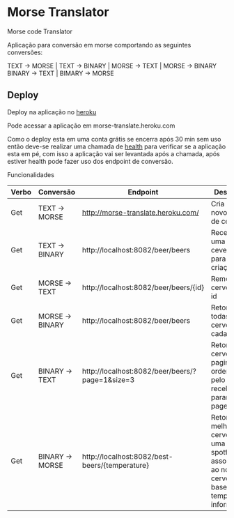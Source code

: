 # Morse Translator
Morse code Translator

Aplicação para conversão em morse comportando as seguintes conversões:

TEXT -> MORSE |
TEXT -> BINARY | 
MORSE -> TEXT |
MORSE -> BINARY
BINARY -> TEXT |
BIMARY -> MORSE

## Deploy
Deploy na aplicação no [heroku](https://www.heroku.com/)

Pode acessar a aplicação em morse-translate.heroku.com

Como o deploy esta em uma conta grátis se encerra após 30 min sem uso então deve-se realizar uma chamada de
[health](morse-translate.heroku.com) para verificar se a aplicação esta em pé, com isso a aplicação vai ser levantada após a chamada, após estiver health pode 
fazer uso dos endpoint de conversão.


Funcionalidades

| Verbo |  Conversão      | Endpoint                                        | Descrição |
| ------|-----------------|-------------------------------------------------|-----------|
| Get   | TEXT -> MORSE   | http://morse-translate.heroku.com/              | Cria um novo tipo de cerveja.|
| Get   | TEXT -> BINARY  | http://localhost:8082/beer/beers                | Recebe uma lista de cevejas para criação |
| Get   | MORSE -> TEXT   | http://localhost:8082/beer/beers/{id}           | Remove a cerveja pelo id |
| Get   | MORSE -> BINARY | http://localhost:8082/beer/beers                | Retorna todas as cervejas cadastradas |
| Get   | BINARY -> TEXT  | http://localhost:8082/beer/beers/?page=1&size=3 | Retorna a cerveja paginada e ordenada pelo nome, recebe dois parametro page e size |
| Get   | BINARY -> MORSE | http://localhost:8082/best-beers/{temperature}  | Retorna a melhor cerveja e uma lista do spotfy associada ao nome da cerveja ocm base na temperatura informada |